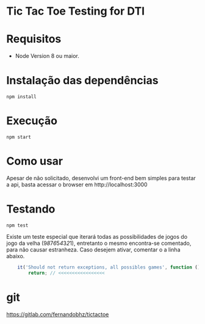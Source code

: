 # Tic Tac Toe Testing for DTI

# Requisitos
* Node Version 8 ou maior.

# Instalação das dependências
```
npm install
```

# Execução
```
npm start
```

# Como usar
Apesar de não solicitado, desenvolvi um front-end bem simples
para testar a api, basta acessar o browser em http://localhost:3000

# Testando
```
npm test
```

Existe um teste especial que iterará todas as possibilidades de jogos do jogo da velha (9*8*7*6*5*4*3*2*1), entretanto o mesmo encontra-se comentado, para não causar estranheza. Caso desejem ativar, comentar o a linha abaixo.

```js
	it('Should not return exceptions, all possibles games', function () {
		return; // <<<<<<<<<<<<<<<<<		
```

# git
https://gitlab.com/fernandobhz/tictactoe
